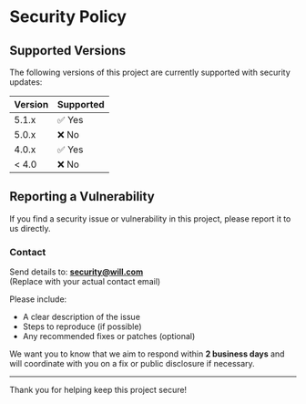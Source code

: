 # Security Policy

## Supported Versions

The following versions of this project are currently supported with security updates:

| Version | Supported          |
| ------- | ------------------ |
| 5.1.x   | ✅ Yes              |
| 5.0.x   | ❌ No               |
| 4.0.x   | ✅ Yes              |
| < 4.0   | ❌ No               |

## Reporting a Vulnerability

If you find a security issue or vulnerability in this project, please report it to us directly.

### Contact

Send details to: **security@will.com**  
(Replace with your actual contact email)

Please include:

- A clear description of the issue
- Steps to reproduce (if possible)
- Any recommended fixes or patches (optional)

We want you to know that we aim to respond within **2 business days** and will coordinate with you on a fix or public disclosure if necessary.

---

Thank you for helping keep this project secure!

